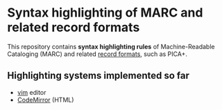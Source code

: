 # Syntax highlighting of MARC and related record formats

This repository contains **syntax highlighting rules** of Machine-Readable
Cataloging (MARC) and related [record formats](formats), such as PICA+.

## Highlighting systems implemented so far

* [vim](vim/) editor
* [CodeMirror](codemirror/) (HTML)
